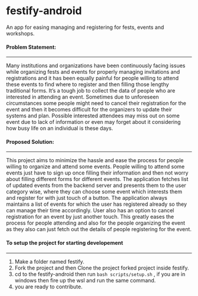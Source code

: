 # festify-android
An app for easing managing and registering for fests, events and workshops.

#### Problem Statement:
-------------------------------------------------
Many institutions and organizations have been continuously facing issues while organizing fests and events for properly managing invitations and registrations and it has been equally painful for people willing to attend these events to find where to register and then filling those lengthy traditional forms.  It’s a tough job to collect the data of people who are interested in attending an event.
Sometimes due to unforeseen circumstances some people might need to cancel their registration for the event and then it becomes difficult for the organizers to update their systems and plan.
Possible interested attendees may miss out on some event due to lack of information or even may forget about it considering how busy life on an individual is these days.

#### Proposed Solution:
-------------------------------------------------
This project aims to minimize the hassle and ease the process for people willing to organize and attend some events. People willing to attend some events just have to sign up once filling their information and then not worry about filling different forms for different events. The application fetches list of updated events from the backend server and presents them to the user category wise, where they can choose some event which interests them and register for with just touch of a button. The application always maintains a list of events for which the user has registered already so they can manage their time accordingly. User also has an option to cancel registration for an event by just another touch. This greatly eases the process for people attending and also for the people organizing the event as they also can just fetch out the details of people registering for the event.


#### To setup the project for starting developement
-------------------------------------------------
1. Make a folder named festify.
2. Fork the project and then Clone the project forked project inside festify.
3. cd to the festify-android then run `bash scripts/setup.sh` , if you are in windows then fire up the wsl and run the same command.
4. you are ready to contribute.
